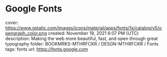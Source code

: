 # Google Fonts

cover: https://www.gstatic.com/images/icons/material/apps/fonts/1x/catalog/v5/opengraph_color.png
created: November 19, 2021 6:07 PM (UTC)
description: Making the web more beautiful, fast, and open through great typography
folder: BOOKMRKS-MTHRFCKR / DESGN-MTHRFCKR / Fonts
tags: fonts
url: https://fonts.google.com